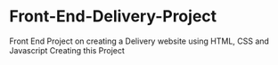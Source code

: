 # Front-End-Delivery-Project
Front End Project on creating a Delivery website using HTML, CSS and Javascript
Creating this Project
